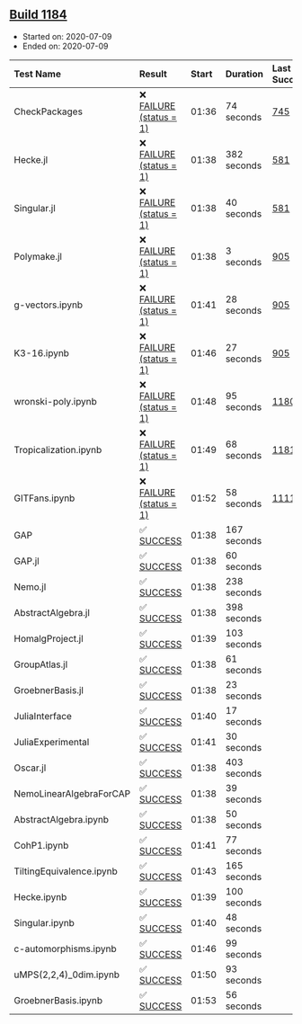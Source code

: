 ## [Build 1184](https://oscarci.mathematik.uni-kl.de/job/oscar-julia-1.4/1184/)

* Started on: 2020-07-09
* Ended on: 2020-07-09

| Test Name    | Result | Start | Duration | Last Success | First Failure |
|:-------------|:-------|:------|:---------|:-------------|:--------------|
| CheckPackages | ❌ [FAILURE (status = 1)](https://oscarci.mathematik.uni-kl.de/job/oscar-julia-1.4/1184/artifact/logs/build-1184/CheckPackages.log) | 01:36 | 74 seconds | [745](https://oscarci.mathematik.uni-kl.de/job/oscar-julia-1.4/745/) | [746](https://oscarci.mathematik.uni-kl.de/job/oscar-julia-1.4/746/) |
| Hecke.jl | ❌ [FAILURE (status = 1)](https://oscarci.mathematik.uni-kl.de/job/oscar-julia-1.4/1184/artifact/logs/build-1184/Hecke.jl.log) | 01:38 | 382 seconds | [581](https://oscarci.mathematik.uni-kl.de/job/oscar-julia-1.4/581/) | [582](https://oscarci.mathematik.uni-kl.de/job/oscar-julia-1.4/582/) |
| Singular.jl | ❌ [FAILURE (status = 1)](https://oscarci.mathematik.uni-kl.de/job/oscar-julia-1.4/1184/artifact/logs/build-1184/Singular.jl.log) | 01:38 | 40 seconds | [581](https://oscarci.mathematik.uni-kl.de/job/oscar-julia-1.4/581/) | [582](https://oscarci.mathematik.uni-kl.de/job/oscar-julia-1.4/582/) |
| Polymake.jl | ❌ [FAILURE (status = 1)](https://oscarci.mathematik.uni-kl.de/job/oscar-julia-1.4/1184/artifact/logs/build-1184/Polymake.jl.log) | 01:38 | 3 seconds | [905](https://oscarci.mathematik.uni-kl.de/job/oscar-julia-1.4/905/) | [907](https://oscarci.mathematik.uni-kl.de/job/oscar-julia-1.4/907/) |
| g-vectors.ipynb | ❌ [FAILURE (status = 1)](https://oscarci.mathematik.uni-kl.de/job/oscar-julia-1.4/1184/artifact/logs/build-1184/g-vectors.ipynb.log) | 01:41 | 28 seconds | [905](https://oscarci.mathematik.uni-kl.de/job/oscar-julia-1.4/905/) | [907](https://oscarci.mathematik.uni-kl.de/job/oscar-julia-1.4/907/) |
| K3-16.ipynb | ❌ [FAILURE (status = 1)](https://oscarci.mathematik.uni-kl.de/job/oscar-julia-1.4/1184/artifact/logs/build-1184/K3-16.ipynb.log) | 01:46 | 27 seconds | [905](https://oscarci.mathematik.uni-kl.de/job/oscar-julia-1.4/905/) | [907](https://oscarci.mathematik.uni-kl.de/job/oscar-julia-1.4/907/) |
| wronski-poly.ipynb | ❌ [FAILURE (status = 1)](https://oscarci.mathematik.uni-kl.de/job/oscar-julia-1.4/1184/artifact/logs/build-1184/wronski-poly.ipynb.log) | 01:48 | 95 seconds | [1180](https://oscarci.mathematik.uni-kl.de/job/oscar-julia-1.4/1180/) | [1181](https://oscarci.mathematik.uni-kl.de/job/oscar-julia-1.4/1181/) |
| Tropicalization.ipynb | ❌ [FAILURE (status = 1)](https://oscarci.mathematik.uni-kl.de/job/oscar-julia-1.4/1184/artifact/logs/build-1184/Tropicalization.ipynb.log) | 01:49 | 68 seconds | [1181](https://oscarci.mathematik.uni-kl.de/job/oscar-julia-1.4/1181/) | [1182](https://oscarci.mathematik.uni-kl.de/job/oscar-julia-1.4/1182/) |
| GITFans.ipynb | ❌ [FAILURE (status = 1)](https://oscarci.mathematik.uni-kl.de/job/oscar-julia-1.4/1184/artifact/logs/build-1184/GITFans.ipynb.log) | 01:52 | 58 seconds | [1111](https://oscarci.mathematik.uni-kl.de/job/oscar-julia-1.4/1111/) | [1112](https://oscarci.mathematik.uni-kl.de/job/oscar-julia-1.4/1112/) |
| GAP | ✅ [SUCCESS](https://oscarci.mathematik.uni-kl.de/job/oscar-julia-1.4/1184/artifact/logs/build-1184/GAP.log) | 01:38 | 167 seconds |  |  |
| GAP.jl | ✅ [SUCCESS](https://oscarci.mathematik.uni-kl.de/job/oscar-julia-1.4/1184/artifact/logs/build-1184/GAP.jl.log) | 01:38 | 60 seconds |  |  |
| Nemo.jl | ✅ [SUCCESS](https://oscarci.mathematik.uni-kl.de/job/oscar-julia-1.4/1184/artifact/logs/build-1184/Nemo.jl.log) | 01:38 | 238 seconds |  |  |
| AbstractAlgebra.jl | ✅ [SUCCESS](https://oscarci.mathematik.uni-kl.de/job/oscar-julia-1.4/1184/artifact/logs/build-1184/AbstractAlgebra.jl.log) | 01:38 | 398 seconds |  |  |
| HomalgProject.jl | ✅ [SUCCESS](https://oscarci.mathematik.uni-kl.de/job/oscar-julia-1.4/1184/artifact/logs/build-1184/HomalgProject.jl.log) | 01:39 | 103 seconds |  |  |
| GroupAtlas.jl | ✅ [SUCCESS](https://oscarci.mathematik.uni-kl.de/job/oscar-julia-1.4/1184/artifact/logs/build-1184/GroupAtlas.jl.log) | 01:38 | 61 seconds |  |  |
| GroebnerBasis.jl | ✅ [SUCCESS](https://oscarci.mathematik.uni-kl.de/job/oscar-julia-1.4/1184/artifact/logs/build-1184/GroebnerBasis.jl.log) | 01:38 | 23 seconds |  |  |
| JuliaInterface | ✅ [SUCCESS](https://oscarci.mathematik.uni-kl.de/job/oscar-julia-1.4/1184/artifact/logs/build-1184/JuliaInterface.log) | 01:40 | 17 seconds |  |  |
| JuliaExperimental | ✅ [SUCCESS](https://oscarci.mathematik.uni-kl.de/job/oscar-julia-1.4/1184/artifact/logs/build-1184/JuliaExperimental.log) | 01:41 | 30 seconds |  |  |
| Oscar.jl | ✅ [SUCCESS](https://oscarci.mathematik.uni-kl.de/job/oscar-julia-1.4/1184/artifact/logs/build-1184/Oscar.jl.log) | 01:38 | 403 seconds |  |  |
| NemoLinearAlgebraForCAP | ✅ [SUCCESS](https://oscarci.mathematik.uni-kl.de/job/oscar-julia-1.4/1184/artifact/logs/build-1184/NemoLinearAlgebraForCAP.log) | 01:38 | 39 seconds |  |  |
| AbstractAlgebra.ipynb | ✅ [SUCCESS](https://oscarci.mathematik.uni-kl.de/job/oscar-julia-1.4/1184/artifact/logs/build-1184/AbstractAlgebra.ipynb.log) | 01:38 | 50 seconds |  |  |
| CohP1.ipynb | ✅ [SUCCESS](https://oscarci.mathematik.uni-kl.de/job/oscar-julia-1.4/1184/artifact/logs/build-1184/CohP1.ipynb.log) | 01:41 | 77 seconds |  |  |
| TiltingEquivalence.ipynb | ✅ [SUCCESS](https://oscarci.mathematik.uni-kl.de/job/oscar-julia-1.4/1184/artifact/logs/build-1184/TiltingEquivalence.ipynb.log) | 01:43 | 165 seconds |  |  |
| Hecke.ipynb | ✅ [SUCCESS](https://oscarci.mathematik.uni-kl.de/job/oscar-julia-1.4/1184/artifact/logs/build-1184/Hecke.ipynb.log) | 01:39 | 100 seconds |  |  |
| Singular.ipynb | ✅ [SUCCESS](https://oscarci.mathematik.uni-kl.de/job/oscar-julia-1.4/1184/artifact/logs/build-1184/Singular.ipynb.log) | 01:40 | 48 seconds |  |  |
| c-automorphisms.ipynb | ✅ [SUCCESS](https://oscarci.mathematik.uni-kl.de/job/oscar-julia-1.4/1184/artifact/logs/build-1184/c-automorphisms.ipynb.log) | 01:46 | 99 seconds |  |  |
| uMPS(2,2,4)_0dim.ipynb | ✅ [SUCCESS](https://oscarci.mathematik.uni-kl.de/job/oscar-julia-1.4/1184/artifact/logs/build-1184/uMPS-2-2-4-_0dim.ipynb.log) | 01:50 | 93 seconds |  |  |
| GroebnerBasis.ipynb | ✅ [SUCCESS](https://oscarci.mathematik.uni-kl.de/job/oscar-julia-1.4/1184/artifact/logs/build-1184/GroebnerBasis.ipynb.log) | 01:53 | 56 seconds |  |  |
